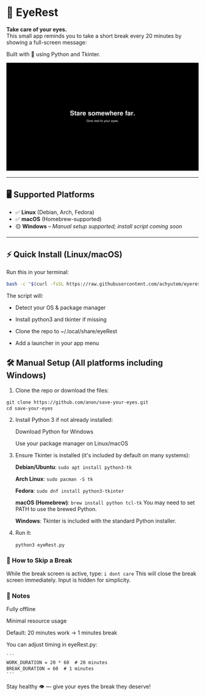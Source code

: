 # 🧿 EyeRest

**Take care of your eyes.**  
This small app reminds you to take a short break every 20 minutes by showing a full-screen message:

Built with 💙 using Python and Tkinter.

![EyeRest](preview.png)

---

## 🖥️ Supported Platforms

- ✅ **Linux** (Debian, Arch, Fedora)
- ✅ **macOS** (Homebrew-supported)
- 🟡 **Windows** – _Manual setup supported; install script coming soon_

---

## ⚡ Quick Install (Linux/macOS)

Run this in your terminal:

```bash
bash -c "$(curl -fsSL https://raw.githubusercontent.com/achyutem/eyerest/main/install.sh)"
```

The script will:

- Detect your OS & package manager

- Install python3 and tkinter if missing

- Clone the repo to ~/.local/share/eyeRest

- Add a launcher in your app menu

## 🛠️ Manual Setup (All platforms including Windows)

1. Clone the repo or download the files:

```
git clone https://github.com/anon/save-your-eyes.git
cd save-your-eyes
```

2. Install Python 3 if not already installed:

   Download Python for Windows

   Use your package manager on Linux/macOS

3. Ensure Tkinter is installed (it's included by default on many systems):

   **Debian/Ubuntu**:
   `sudo apt install python3-tk`

   **Arch Linux**:
   `sudo pacman -S tk`

   **Fedora**:
   `sudo dnf install python3-tkinter`

   **macOS (Homebrew)**:
   `brew install python tcl-tk`
   You may need to set PATH to use the brewed Python.

   **Windows**: Tkinter is included with the standard Python installer.

4. Run it:

   `python3 eyeRest.py`

### 🙈 How to Skip a Break

While the break screen is active, type:
`i dont care`
This will close the break screen immediately. Input is hidden for simplicity.

### 📌 Notes

Fully offline

Minimal resource usage

Default: 20 minutes work → 1 minutes break

You can adjust timing in eyeRest.py:

    ```
    WORK_DURATION = 20 * 60  # 20 minutes
    BREAK_DURATION = 60  # 1 minutes
    ```

Stay healthy 👁️ — give your eyes the break they deserve!

